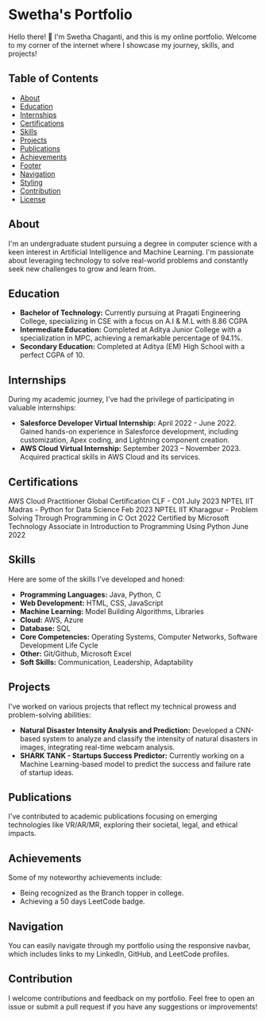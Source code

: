 # Swetha's Portfolio

Hello there! 👋 I'm Swetha Chaganti, and this is my online portfolio. Welcome to my corner of the internet where I showcase my journey, skills, and projects!

## Table of Contents

- [About](#about)
- [Education](#education)
- [Internships](#internships)
- [Certifications](#certifications)
- [Skills](#skills)
- [Projects](#projects)
- [Publications](#publications)
- [Achievements](#achievements)
- [Footer](#footer)
- [Navigation](#navigation)
- [Styling](#styling)
- [Contribution](#contribution)
- [License](#license)

## About

I'm an undergraduate student pursuing a degree in computer science with a keen interest in Artificial Intelligence and Machine Learning. I'm passionate about leveraging technology to solve real-world problems and constantly seek new challenges to grow and learn from.

## Education

- **Bachelor of Technology:** Currently pursuing at Pragati Engineering College, specializing in CSE with a focus on A.I & M.L with 8.86 CGPA
- **Intermediate Education:** Completed at Aditya Junior College with a specialization in MPC, achieving a remarkable percentage of 94.1%.
- **Secondary Education:** Completed at Aditya (EM) High School with a perfect CGPA of 10.

## Internships

During my academic journey, I've had the privilege of participating in valuable internships:
- **Salesforce Developer Virtual Internship:** April 2022 - June 2022. Gained hands-on experience in Salesforce development, including customization, Apex coding, and Lightning component creation.
- **AWS Cloud Virtual Internship:** September 2023 – November 2023. Acquired practical skills in AWS Cloud and its services.

## Certifications

AWS Cloud Practitioner Global Certification CLF - C01 July 2023
NPTEL IIT Madras - Python for Data Science Feb 2023 
NPTEL IIT Kharagpur - Problem Solving Through Programming in C Oct 2022
Certified by Microsoft Technology Associate in Introduction to Programming Using Python June 2022

## Skills

Here are some of the skills I've developed and honed:
- **Programming Languages:** Java, Python, C
- **Web Development:** HTML, CSS, JavaScript
- **Machine Learning:** Model Building Algorithms, Libraries
- **Cloud:** AWS, Azure
- **Database:** SQL
- **Core Competencies:** Operating Systems, Computer Networks, Software Development Life Cycle
- **Other:** Git/Github, Microsoft Excel
- **Soft Skills:** Communication, Leadership, Adaptability

## Projects

I've worked on various projects that reflect my technical prowess and problem-solving abilities:
- **Natural Disaster Intensity Analysis and Prediction:** Developed a CNN-based system to analyze and classify the intensity of natural disasters in images, integrating real-time webcam analysis.
- **SHARK TANK - Startups Success Predictor:** Currently working on a Machine Learning-based model to predict the success and failure rate of startup ideas.

## Publications

I've contributed to academic publications focusing on emerging technologies like VR/AR/MR, exploring their societal, legal, and ethical impacts.

## Achievements

Some of my noteworthy achievements include:
- Being recognized as the Branch topper in college.
- Achieving a 50 days LeetCode badge.

## Navigation

You can easily navigate through my portfolio using the responsive navbar, which includes links to my LinkedIn, GitHub, and LeetCode profiles.

## Contribution

I welcome contributions and feedback on my portfolio. Feel free to open an issue or submit a pull request if you have any suggestions or improvements!




